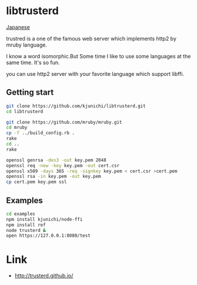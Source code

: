 # libtrusterd

[Japanese](README.ja.md)

trustred is a one of the famous web server which implements http2 by mruby language.

I know a word isomorphic.But Some time I like to use some languages at the same time.
It's so fun.

you can use http2 server with your favorite language which support libffi.


## Getting start

```bash
git clone https://github.com/kjunichi/libtrusterd.git
cd libtrusterd
```

```bash
git clone https://github.com/mruby/mruby.git
cd mruby
cp -f ../build_config.rb .
rake
cd ..
rake
```

``` bash
openssl genrsa -des3 -out key.pem 2048
openssl req -new -key key.pem -out cert.csr
openssl x509 -days 365 -req -signkey key.pem < cert.csr >cert.pem
openssl rsa -in key.pem -out key.pem
cp cert.pem key.pem ssl
```

## Examples

```bash
cd examples
npm install kjunichi/node-ffi
npm install ref
node trusterd &
open https://127.0.0.1:8080/test
```

# Link

- http://trusterd.github.io/

